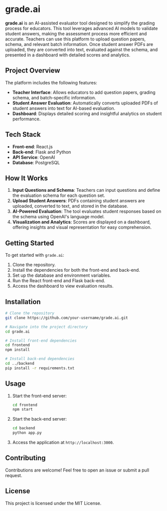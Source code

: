 
# grade.ai

**grade.ai** is an AI-assisted evaluator tool designed to simplify the grading process for educators. This tool leverages advanced AI models to validate student answers, making the assessment process more efficient and accurate. Teachers can use this platform to upload question papers, schema, and relevant batch information. Once student answer PDFs are uploaded, they are converted into text, evaluated against the schema, and presented in a dashboard with detailed scores and analytics.

## Project Overview
The platform includes the following features:
- **Teacher Interface**: Allows educators to add question papers, grading schema, and batch-specific information.
- **Student Answer Evaluation**: Automatically converts uploaded PDFs of student answers into text for AI-based evaluation.
- **Dashboard**: Displays detailed scoring and insightful analytics on student performance.

## Tech Stack
- **Front-end**: React.js
- **Back-end**: Flask and Python
- **API Service**: OpenAI
- **Database**: PostgreSQL

## How It Works
1. **Input Questions and Schema**: Teachers can input questions and define the evaluation schema for each question set.
2. **Upload Student Answers**: PDFs containing student answers are uploaded, converted to text, and stored in the database.
3. **AI-Powered Evaluation**: The tool evaluates student responses based on the schema using OpenAI's language model.
4. **Visualization and Analytics**: Scores are displayed on a dashboard, offering insights and visual representation for easy comprehension.

## Getting Started
To get started with `grade.ai`:
1. Clone the repository.
2. Install the dependencies for both the front-end and back-end.
3. Set up the database and environment variables.
4. Run the React front-end and Flask back-end.
5. Access the dashboard to view evaluation results.

## Installation
```bash
# Clone the repository
git clone https://github.com/your-username/grade.ai.git

# Navigate into the project directory
cd grade.ai

# Install front-end dependencies
cd frontend
npm install

# Install back-end dependencies
cd ../backend
pip install -r requirements.txt
```

## Usage
1. Start the front-end server:
   ```bash
   cd frontend
   npm start
   ```

2. Start the back-end server:
   ```bash
   cd backend
   python app.py
   ```

3. Access the application at `http://localhost:3000`.

## Contributing
Contributions are welcome! Feel free to open an issue or submit a pull request.

## License
This project is licensed under the MIT License.
